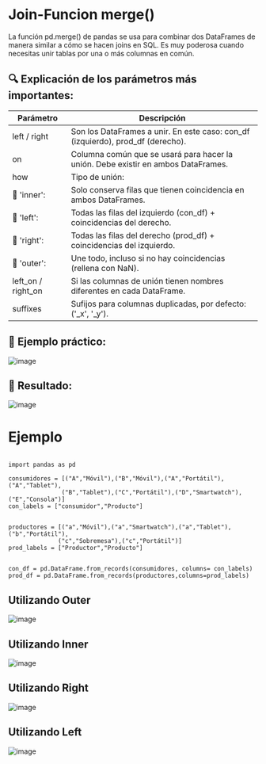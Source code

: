 # Join-Funcion merge() 
La función pd.merge() de pandas se usa para combinar dos DataFrames de manera similar a cómo se hacen joins en SQL. Es muy poderosa cuando necesitas unir tablas por una o más columnas en común.

## 🔍 Explicación de los parámetros más importantes:
|Parámetro|	Descripción|
|---|---|
|left / right|	Son los DataFrames a unir. En este caso: con_df (izquierdo), prod_df (derecho).|
|on	|Columna común que se usará para hacer la unión. Debe existir en ambos DataFrames.|
|how|	Tipo de unión:|
|🔹 'inner':| Solo conserva filas que tienen coincidencia en ambos DataFrames.|
|🔹 'left': |Todas las filas del izquierdo (con_df) + coincidencias del derecho.|
|🔹 'right':| Todas las filas del derecho (prod_df) + coincidencias del izquierdo.|
|🔹 'outer':| Une todo, incluso si no hay coincidencias (rellena con NaN).|
|left_on / right_on|	Si las columnas de unión tienen nombres diferentes en cada DataFrame.|
|suffixes|	Sufijos para columnas duplicadas, por defecto: ('_x', '_y').|

## 🧪 Ejemplo práctico:
![image](https://github.com/user-attachments/assets/f6fd05dd-6ff8-4516-adcc-123fd162435d)

## 🔎 Resultado:
![image](https://github.com/user-attachments/assets/e730dc66-9a10-40bc-8ef4-ba829cb176f6)

# Ejemplo
````

import pandas as pd

consumidores = [("A","Móvil"),("B","Móvil"),("A","Portátil"),("A","Tablet"),
               ("B","Tablet"),("C","Portátil"),("D","Smartwatch"),("E","Consola")]
con_labels = ["consumidor","Producto"]


productores = [("a","Móvil"),("a","Smartwatch"),("a","Tablet"),("b","Portátil"),
              ("c","Sobremesa"),("c","Portátil")]
prod_labels = ["Productor","Producto"]


con_df = pd.DataFrame.from_records(consumidores, columns= con_labels) 
prod_df = pd.DataFrame.from_records(productores,columns=prod_labels)

````
## Utilizando Outer

![image](https://github.com/user-attachments/assets/628fdc30-ace7-484e-935c-c841d569f725)

## Utilizando Inner
![image](https://github.com/user-attachments/assets/3f62f29a-5b63-4df9-84f5-02a76151315d)

## Utilizando Right
![image](https://github.com/user-attachments/assets/5e898440-4b01-443c-b932-281daaf80351)

## Utilizando Left
![image](https://github.com/user-attachments/assets/737ff765-56b3-4132-acfa-cf8f47204483)
